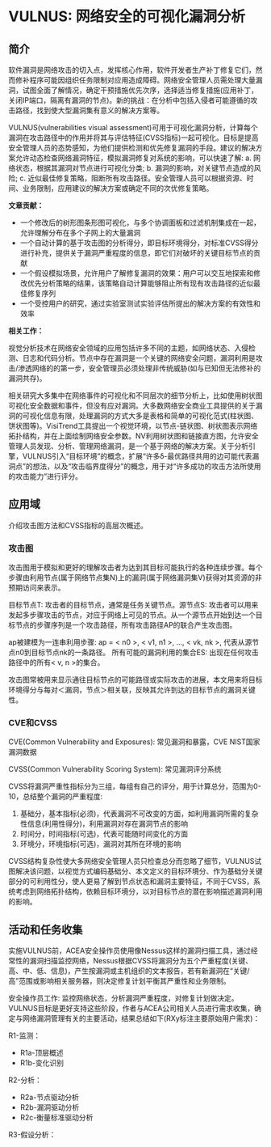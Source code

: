 # VULNUS: 网络安全的可视化漏洞分析

## 简介

软件漏洞是网络攻击的切入点，发挥核心作用，软件开发者生产补丁修复它们，然而修补程序可能因组织任务限制对应用造成障碍。网络安全管理人员需处理大量漏洞，试图全面了解情况，确定干预措施优先次序，选择适当修复措施(应用补丁，关闭IP端口，隔离有漏洞的节点)。新的挑战：在分析中包括入侵者可能遵循的攻击路径，找到使大型漏洞集有意义的解决方案等。

VULNUS(vulnerabilities visual assessment)可用于可视化漏洞分析，计算每个漏洞在攻击路径中的作用并将其与评估特征(CVSS指标)一起可视化。目标是提高安全管理人员的态势感知，为他们提供检测和优先修复漏洞的手段。建议的解决方案允许动态检查网络漏洞特征，模拟漏洞修复对系统的影响，可以快速了解: a. 网络状态，根据其漏洞对节点进行可视化分类; b. 漏洞的影响，对关键节点造成的风险; c. 近似最佳修复策略，阻断所有攻击路径。安全管理人员可以根据资源、时间、业务限制，应用建议的解决方案或确定不同的次优修复策略。

**文章贡献：**
- 一个修改后的树形图条形图可视化，与多个协调面板和过滤机制集成在一起，允许理解分布在多个子网上的大量漏洞
- 一个自动计算的基于攻击图的分析得分，即目标环境得分，对标准CVSS得分进行补充，提供关于漏洞严重程度的信息，即它们对破坏的关键目标节点的贡献
- 一个假设模拟场景，允许用户了解修复漏洞的效果：用户可以交互地探索和修改优先分析策略的结果，该策略自动计算能够阻止所有现有攻击路径的近似最佳修复序列
- 一个受控用户的研究，通过实验室测试实验评估所提出的解决方案的有效性和效率

**相关工作：**

视觉分析技术在网络安全领域的应用包括许多不同的主题，如网络状态、入侵检测、日志和代码分析。节点中存在漏洞是一个关键的网络安全问题，漏洞利用是攻击/渗透网络的的第一步，安全管理员必须处理非传统威胁(如与已知但无法修补的漏洞共存)。

相关研究大多集中在网络事件的可视化和不同层次的细节分析上，比如使用树状图可视化安全数据和事件，但没有应对漏洞。大多数网络安全商业工具提供的关于漏洞的可视化信息有限，处理漏洞的方式大多是表格和简单的可视化范式(柱状图、饼状图等)。VisiTrend工具提出一个视觉环境，以节点-链状图、树状图表示网络拓扑结构，并在上面绘制网络安全参数。NV利用树状图和链接直方图，允许安全管理人员发现、分析、管理网络漏洞，是一个基于网络的解决方案。关于分析引擎，VULNUS引入“目标环境”的概念，扩展“许多δ-最优路径共用的边可能代表漏洞点”的想法，以及“攻击临界度得分”的概念，用于对“许多成功的攻击方法所使用的攻击能力”进行评分。

## 应用域

介绍攻击图方法和CVSS指标的高层次概述。

### 攻击图

攻击图用于模拟和更好的理解攻击者为达到其目标可能执行的各种连续步骤。每个步骤由利用节点(属于网络节点集N)上的漏洞(属于网络漏洞集V)获得对其资源的非预期访问来表示。

目标节点T: 攻击者的目标节点，通常是任务关键节点。源节点S: 攻击者可以用来发起多步骤攻击的节点，对应于网络上可见的节点。从一个源节点开始到达一个目标节点的步骤序列是一个攻击路径，所有攻击路径AP的联合产生攻击图。

ap被建模为一连串利用步骤: ap = < n0 >, < v1, n1 >, ..., < vk, nk >, 代表从源节点n0到目标节点nk的一条路径。
所有可能的漏洞利用的集合ES: 出现在任何攻击路径中的所有< v, n >的集合。

攻击图常被用来显示通往目标节点的可能路径或实际攻击的进展，本文用来将目标环境得分与每对＜漏洞，节点＞相关联，反映其允许到达的目标节点的漏洞关键性。

### CVE和CVSS

CVE(Common Vulnerability and Exposures): 常见漏洞和暴露，CVE NIST国家漏洞数据

CVSS(Common Vulnerability Scoring System): 常见漏洞评分系统

CVSS将漏洞严重性指标分为三组，每组有自己的评分，用于计算总分，范围为0-10，总结整个漏洞的严重程度: 

1. 基础分，基本指标(必须)，代表漏洞不可改变的方面，如利用漏洞所需的复杂性信息(利用性得分)，利用漏洞对存在漏洞节点的影响
2. 时间分，时间指标(可选)，代表可能随时间变化的方面
3. 环境分，环境指标(可选)，漏洞对其所在环境的影响

CVSS结构复杂性使大多网络安全管理人员只检查总分而忽略了细节，VULNUS试图解决该问题，以视觉方式编码基础分、本文定义的目标环境分、作为基础分关键部分的可利用性分，使人更易了解到节点状态和漏洞主要特征，不同于CVSS，系统考虑到网络拓扑结构，依赖目标环境分，以对目标节点的潜在影响描述漏洞利用的影响。

## 活动和任务收集

实施VULNUS前，ACEA安全操作员使用像Nessus这样的漏洞扫描工具，通过经常性的漏洞扫描监控网络，Nessus根据CVSS将漏洞分为五个严重程度(关键、高、中、低、信息)，产生按漏洞或主机组织的文本报告，若有新漏洞在“关键/高”范围或影响相关服务器，则决定修复计划平衡其严重性和业务限制。

安全操作员工作: 监控网络状态，分析漏洞严重程度，对修复计划做决定。VULNUS目标是更好支持这些阶段，作者与ACEA公司相关人员进行需求收集，确定与网络漏洞管理有关的主要活动，结果总结如下(RXy标注主要原始用户需求)：

R1-监测：

- R1a-顶层概述
- R1b-变化识别

R2-分析：

- R2a-节点驱动分析
- R2b-漏洞驱动分析
- R2c-衡量标准驱动分析

R3-假设分析：


